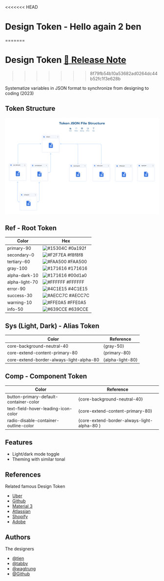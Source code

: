
<<<<<<< HEAD
# Design Token - Hello again 2 ben
=======
# Design Token  [ 📣 Release Note ](https://www.figma.com/file/YMlHvGSiV4JbEmkqpkvou1/Design-system?type=design&node-id=4223-3362&mode=design)
>>>>>>> 8f79fb54b10a53682ad0264dc44b52fc1f3e628b

Systematize variables in JSON format to synchronize from designing to coding (2023)

## Token Structure

![App Screenshot](https://github.com/wagGit1248/tokendesign/raw/master/Read-me.png)

## Ref - Root Token

| Color             | Hex                                                                |
| ----------------- | ---------------------------------------------------------- |
| primary-90 | ![#15304C](https://via.placeholder.com/20/15304C?text=+) #0a192f |
| secondary-0 | ![#F2F7EA](https://via.placeholder.com/20/F2F7EA?text=+) #f8f8f8 |
| tertiary-60 | ![#FAA500](https://via.placeholder.com/20/FAA500?text=+) #FAA500 |
| gray-100 | ![#171616](https://via.placeholder.com/20/171616?text=+) #171616 |
| alpha-dark-10| ![#171616](https://via.placeholder.com/20/171616?text=+) #00d1a0 |
| alpha-light-70| ![#FFFFFF](https://via.placeholder.com/20/FFFFFF?text=+) #FFFFFF |
| error-90| ![#4C1E15](https://via.placeholder.com/20/4C1E15?text=+) #4C1E15 |
| success-30| ![#AECC7C](https://via.placeholder.com/20/AECC7C?text=+) #AECC7C |
| warning-10| ![#FFE0A5](https://via.placeholder.com/20/FFE0A5?text=+) #FFE0A5 |
| info-50| ![#639CCE](https://via.placeholder.com/20/639CCE?text=+) #639CCE |


## Sys (Light, Dark) - Alias Token

| Color             | Reference                                                                |
| ----------------- | ---------------------------------------------------------- |
| core-background-neutral-40 |  {gray-50} |
| core-extend-content-primary-80 | {primary-80}|
| core-extend-border-always-light-alpha-80 | {alpha-light-80}|

## Comp - Component Token

| Color             | Reference                                                                |
| ----------------- | ---------------------------------------------------------- |
| button-primary-default-container-color |  {core-background-neutral-40} |
| text-field-hover-leading-icon-color | {core-extend-content-primary-80}|
| radio-disable-container-outline-color | {core-extend-border-always-light-alpha-80 }|


## Features

- Light/dark mode toggle
- Theming with similar tonal



## References

Related famous Design Token

- [Uber](https://base.uber.com/6d2425e9f/p/93825b-welcome-to-base)
- [Github](https://primer.style/design/foundations/color)
- [Material 3](https://m3.material.io/foundations/design-tokens/overview)
- [Atlassian](https://atlassian.design/tokens)
- [Shopify](https://polaris.shopify.com/design/colors)
- [Adobe](https://spectrum.adobe.com/page/design-tokens/)








## Authors

The designers

- [@tien]()
- [@tabby]()
- [@wagtrung](https://wagtrung.com/)
- [@Github](https://github.com/wagGit1248/tokendesign)

